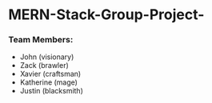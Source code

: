 # MERN-Stack-Group-Project-

### Team Members:
- John (visionary)
- Zack (brawler)
- Xavier (craftsman)
- Katherine (mage)
- Justin (blacksmith)

